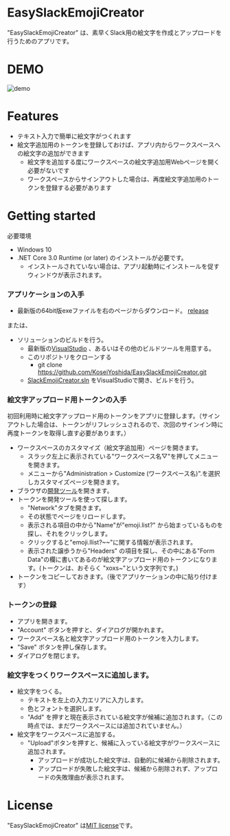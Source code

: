 # EasySlackEmojiCreator

"EasySlackEmojiCreator" は、素早くSlack用の絵文字を作成とアップロードを行うためのアプリです。



# DEMO

![demo](/demo.gif)



# Features

* テキスト入力で簡単に絵文字がつくれます
* 絵文字追加用のトークンを登録しておけば、アプリ内からワークスペースへの絵文字の追加ができます
  * 絵文字を追加する度にワークスペースの絵文字追加用Webページを開く必要がないです
  * ワークスペースからサインアウトした場合は、再度絵文字追加用のトークンを登録する必要があります



# Getting started

必要環境

* Windows 10
* .NET Core 3.0 Runtime (or later) のインストールが必要です。
  * インストールされていない場合は、アプリ起動時にインストールを促すウィンドウが表示されます。

### アプリケーションの入手  

* 最新版の64bit版exeファイルを右のページからダウンロード。 [release](https://github.com/KoseiYoshida/EasySlackEmojiCreator/releases)  

または、

* ソリューションのビルドを行う。
  * 最新版の[VisualStudio](https://developer.microsoft.com/en-us/windows/downloads) 、あるいはその他のビルドツールを用意する。
  * このリポジトリをクローンする
    * git clone https://github.com/KoseiYoshida/EasySlackEmojiCreator.git
  * [SlackEmojiCreator.sln](https://github.com/KoseiYoshida/EasySlackEmojiCreator/blob/master/SlackEmojiCreator.sln) をVisualStudioで開き、ビルドを行う。

### 絵文字アップロード用トークンの入手  

初回利用時に絵文字アップロード用のトークンをアプリに登録します。（サインアウトした場合は、トークンがリフレッシュされるので、次回のサインイン時に再度トークンを取得し直す必要があります。）

* ワークスペースのカスタマイズ（絵文字追加用）ページを開きます。
  * スラック左上に表示されている"ワークスペース名▽"を押してメニューを開きます。
  * メニューから"Administration > Customize (ワークスペース名)".を選択しカスタマイズページを開きます。
* ブラウザの[開発ツール](http://webmasters.stackexchange.com/a/77337)を開きます。
* トークンを開発ツールを使って探します。
  * "Network"タブを開きます。
  * その状態でページをリロードします。
  * 表示される項目の中から"Name"が"emoji.list?" から始まっているものを探し、それをクリックします。
  * クリックすると"emoji.llist?~~"に関する情報が表示されます。
  * 表示された譲歩うから"Headers" の項目を探し、その中にある"Form Data"の欄に書いてあるのが絵文字アップロード用のトークンになります。(トークンは、おそらく "xoxs~"という文字列です。)
* トークンをコピーしておきます。（後でアプリケーションの中に貼り付けます）

### トークンの登録

* アプリを開きます。
* "Account" ボタンを押すと、ダイアログが開かれます。
* ワークスペース名と絵文字アップロード用のトークンを入力します。
* "Save" ボタンを押し保存します。
* ダイアログを閉じます。

### 絵文字をつくりワークスペースに追加します。

* 絵文字をつくる。
  * テキストを左上の入力エリアに入力します。
  * 色とフォントを選択します。
  * "Add" を押すと現在表示されている絵文字が候補に追加されます。（この時点では、まだワークスペースには追加されていません。）
* 絵文字をワークスペースに追加する。
  * "Upload"ボタンを押すと、候補に入っている絵文字がワークスペースに追加されます。
    * アップロードが成功した絵文字は、自動的に候補から削除されます。
    * アップロードが失敗した絵文字は、候補から削除されず、アップロードの失敗理由が表示されます。



# License
"EasySlackEmojiCreator" は[MIT license](https://en.wikipedia.org/wiki/MIT_License)です。
